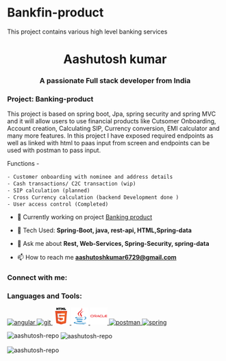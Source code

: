 # Bankfin-product
This project contains various high level banking services 
<h1 align="center">Aashutosh kumar</h1>
<h3 align="center">A passionate Full stack developer from India</h3>
<h3 align="left">Project: Banking-product</h3>
<p>This project is based on spring boot, Jpa, spring security and spring MVC and it will allow users to use financial products like Cutsomer Onboarding, Account creation, Calculating SIP, Currency conversion, EMI calculator and many more features. In this project I have exposed required endpoints as well as linked with html to paas input from screen and endpoints can be used with postman to pass input.</p>
<p>Functions - </p>

    - Customer onboarding with nominee and address details
    - Cash transactions/ C2C transaction (wip) 
    - SIP calculation (planned)
    - Cross Currency calculation (backend Development done )
    - User access control (Completed)
  
- 🔭 Currently working on project [Banking product](https://github.com/aashutosh-repo/Bankfin-product.git)

- 🌱 Tech Used:  **Spring-Boot, java, rest-api, HTML,Spring-data**

- 💬 Ask me about **Rest, Web-Services, Spring-Security, spring-data**

- 📫 How to reach me **aashutoshkumar6729@gmail.com**

<h3 align="left">Connect with me:</h3>
<p align="left">
</p>

<h3 align="left">Languages and Tools:</h3>
<p align="left"> <a href="https://angular.io" target="_blank" rel="noreferrer"> <img src="https://angular.io/assets/images/logos/angular/angular.svg" alt="angular" width="40" height="40"/> </a> <a href="https://git-scm.com/" target="_blank" rel="noreferrer"> <img src="https://www.vectorlogo.zone/logos/git-scm/git-scm-icon.svg" alt="git" width="40" height="40"/> </a> <a href="https://www.w3.org/html/" target="_blank" rel="noreferrer"> <img src="https://raw.githubusercontent.com/devicons/devicon/master/icons/html5/html5-original-wordmark.svg" alt="html5" width="40" height="40"/> </a> <a href="https://www.java.com" target="_blank" rel="noreferrer"> <img src="https://raw.githubusercontent.com/devicons/devicon/master/icons/java/java-original.svg" alt="java" width="40" height="40"/> </a> <a href="https://www.oracle.com/" target="_blank" rel="noreferrer"> <img src="https://raw.githubusercontent.com/devicons/devicon/master/icons/oracle/oracle-original.svg" alt="oracle" width="40" height="40"/> </a> <a href="https://postman.com" target="_blank" rel="noreferrer"> <img src="https://www.vectorlogo.zone/logos/getpostman/getpostman-icon.svg" alt="postman" width="40" height="40"/> </a> <a href="https://spring.io/" target="_blank" rel="noreferrer"> <img src="https://www.vectorlogo.zone/logos/springio/springio-icon.svg" alt="spring" width="40" height="40"/> </a> </p>

<p><img align="left" src="https://github-readme-stats.vercel.app/api/top-langs?username=aashutosh-repo&show_icons=true&locale=en&layout=compact" alt="aashutosh-repo" /></p>

<p>&nbsp;<img align="center" src="https://github-readme-stats.vercel.app/api?username=aashutosh-repo&show_icons=true&locale=en" alt="aashutosh-repo" /></p>

<p><img align="center" src="https://github-readme-streak-stats.herokuapp.com/?user=aashutosh-repo&" alt="aashutosh-repo" /></p>
